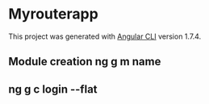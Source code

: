 # Myrouterapp

This project was generated with [Angular CLI](https://github.com/angular/angular-cli) version 1.7.4.

## Module creation ng g m name

## ng g c login --flat


